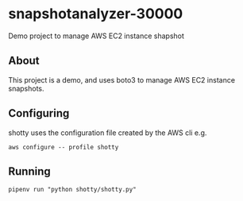 # snapshotanalyzer-30000

Demo project to manage AWS EC2 instance shapshot

## About

This project is a demo, and uses boto3 to manage AWS EC2 instance snapshots.

## Configuring

shotty uses the configuration file created by the AWS cli e.g.

`aws configure -- profile shotty`

## Running

`pipenv run "python shotty/shotty.py"`
